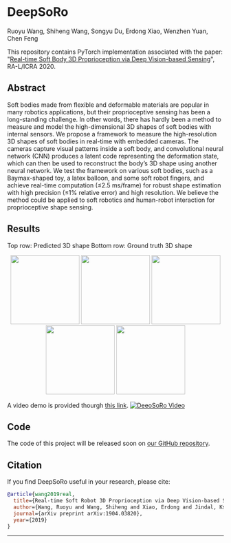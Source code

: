 # DeepSoRo

Ruoyu Wang, Shiheng Wang, Songyu Du, Erdong Xiao, Wenzhen Yuan, Chen Feng

This repository contains PyTorch implementation associated with the paper:
"[Real-time Soft Body 3D Proprioception via Deep Vision-based Sensing](https://arxiv.org/pdf/1904.03820.pdf)", RA-L/ICRA 2020.


## Abstract
Soft bodies made from flexible and deformable materials are popular in many robotics applications, but their proprioceptive sensing has been a long-standing challenge. In other words, there has hardly been a method to measure and model the high-dimensional 3D shapes of soft bodies with internal sensors. We propose a framework to measure the high-resolution 3D shapes of soft bodies in real-time with embedded cameras. The cameras capture visual patterns inside a soft body, and convolutional neural network (CNN) produces a latent code representing the deformation state, which can then be used to reconstruct the body’s 3D shape using another neural network. We test the framework on various soft bodies, such as a Baymax-shaped toy, a latex balloon, and some soft robot fingers, and achieve real-time computation (≤2.5 ms/frame) for robust shape estimation with high precision (≤1% relative error) and high resolution. We believe the method could be applied to soft robotics and human-robot interaction for proprioceptive shape sensing.
## Results
Top row: Predicted 3D shape Bottom row: Ground truth 3D shape
<p align="center">
<img width="160" src="https://github.com/ai4ce/DeepSoRo/raw/master/docs/images/10_60.gif">
<img width="160" src="https://github.com/ai4ce/DeepSoRo/raw/master/docs/images/5000_5050.gif">
<img width="160" src="https://github.com/ai4ce/DeepSoRo/raw/master/docs/images/150_200.gif">
<img width="160" src="https://github.com/ai4ce/DeepSoRo/raw/master/docs/images/80_130.gif">
<img width="160" src="https://github.com/ai4ce/DeepSoRo/raw/master/docs/images/3900_3950.gif">
</p>

A video demo is provided thourgh [this link](https://youtu.be/kVirop7rf8o).
[![DeeoSoRo Video](http://img.youtube.com/vi/kVirop7rf8o/0.jpg)](http://www.youtube.com/watch?v=kVirop7rf8o "DeeoSoRo Video")

## Code
The code of this project will be released soon on [our GitHub repository](https://github.com/ai4ce/DeepSoRo).

## Citation
If you find DeepSoRo useful in your research, please cite:
```BibTex
@article{wang2019real,
  title={Real-time Soft Robot 3D Proprioception via Deep Vision-based Sensing},
  author={Wang, Ruoyu and Wang, Shiheng and Xiao, Erdong and Jindal, Kshitij and Yuan, Wenzhen and Feng, Chen},
  journal={arXiv preprint arXiv:1904.03820},
  year={2019}
}
```

<hr>
<div id="visitormap">
<script type="text/javascript" src="//rf.revolvermaps.com/0/0/8.js?i=5tdciidkfgl&amp;m=0&amp;c=ff0000&amp;cr1=ffffff&amp;f=arial&amp;l=33" async="async"></script>
</div>